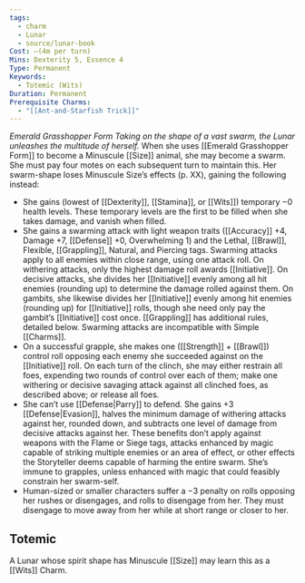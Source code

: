 ```yaml
---
tags:
  - charm
  - Lunar
  - source/lunar-book
Cost: —(4m per turn)
Mins: Dexterity 5, Essence 4
Type: Permanent
Keywords:
  - Totemic (Wits)
Duration: Permanent
Prerequisite Charms:
  - "[[Ant-and-Starfish Trick]]"
---
```

*Emerald Grasshopper Form Taking on the shape of a vast swarm, the Lunar unleashes the multitude of herself.*
When she uses [[Emerald Grasshopper Form]] to become a Minuscule [[Size]] animal, she may become a swarm. She must pay four motes on each subsequent turn to maintain this. Her swarm-shape loses Minuscule Size’s effects (p. XX), gaining the following instead: 
- She gains (lowest of [[Dexterity]], [[Stamina]], or [[Wits]]) temporary −0 health levels. These temporary levels are the first to be filled when she takes damage, and vanish when filled. 
- She gains a swarming attack with light weapon traits ([[Accuracy]] +4, Damage +7, [[Defense]] +0, Overwhelming 1) and the Lethal, [[Brawl]], Flexible, [[Grappling]], Natural, and Piercing tags. Swarming attacks apply to all enemies within close range, using one attack roll. On withering attacks, only the highest damage roll awards [[Initiative]]. On decisive attacks, she divides her [[Initiative]] evenly among all hit enemies (rounding up) to determine the damage rolled against them. On gambits, she likewise divides her [[Initiative]] evenly among hit enemies (rounding up) for [[Initiative]] rolls, though she need only pay the gambit’s [[Initiative]] cost once. [[Grappling]] has additional rules, detailed below. Swarming attacks are incompatible with Simple [[Charms]]. 
- On a successful grapple, she makes one ([[Strength]] + [[Brawl]]) control roll opposing each enemy she succeeded against on the [[Initiative]] roll. On each turn of the clinch, she may either restrain all foes, expending two rounds of control over each of them; make one withering or decisive savaging attack against all clinched foes, as described above; or release all foes. 
- She can’t use [[Defense|Parry]] to defend. She gains +3 [[Defense|Evasion]], halves the minimum damage of withering attacks against her, rounded down, and subtracts one level of damage from decisive attacks against her. These benefits don’t apply against weapons with the Flame or Siege tags, attacks enhanced by magic capable of striking multiple enemies or an area of effect, or other effects the Storyteller deems capable of harming the entire swarm. She’s immune to grapples, unless enhanced with magic that could feasibly constrain her swarm-self. 
- Human-sized or smaller characters suffer a −3 penalty on rolls opposing her rushes or disengages, and rolls to disengage from her. They must disengage to move away from her while at short range or closer to her. 
## Totemic 

A Lunar whose spirit shape has Minuscule [[Size]] may learn this as a [[Wits]] Charm.